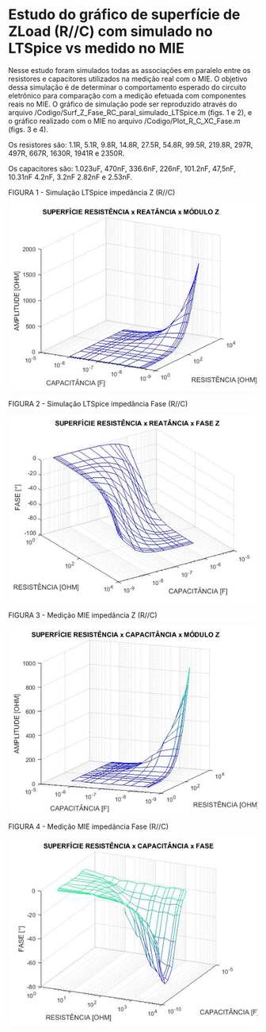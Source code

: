 # Estudo do gráfico de superfície de ZLoad (R//C) com simulado no LTSpice vs medido no MIE

Nesse estudo foram simulados todas as associações em paralelo entre os resistores e capacitores utilizados na medição
real com o MIE. O objetivo dessa simulação é de determinar o comportamento esperado do circuito eletrônico 
para comparação com a medição efetuada com componentes reais no MIE. O gráfico de simulação pode ser reproduzido através do
arquivo /Codigo/Surf_Z_Fase_RC_paral_simulado_LTSpice.m (figs. 1 e 2), e o gráfico realizado com o MIE no arquivo /Codigo/Plot_R_C_XC_Fase.m (figs. 3 e 4).

Os resistores são: 1.1R, 5.1R, 9.8R, 14.8R, 27.5R, 54.8R, 99.5R, 219.8R, 297R, 497R, 667R, 1630R, 1941R e 2350R.

Os capacitores são: 1.023uF, 470nF, 336.6nF, 226nF, 101.2nF, 47,5nF, 10.31nF 4.2nF, 3.2nF 2.82nF e 2.53nF.

FIGURA 1 - Simulação LTSpice impedância Z (R//C)

![](Simu_LTSpise_R_C_Z.jpg) 

FIGURA 2 - Simulação LTSpice impedância Fase (R//C)

![](Simu_LTSpise_R_C_Fase.jpg) 

FIGURA 3 - Medição MIE impedância Z (R//C)

![](Medicao_MIE_R_C_Z.jpg) 

FIGURA 4 - Medição MIE impedância Fase (R//C)

![](Medicao_MIE_R_C_Fase.jpg) 

